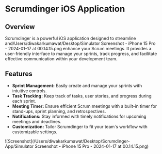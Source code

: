 # Scrumdinger iOS Application

## Overview

Scrumdinger is a powerful iOS application designed to streamline and/Users/diwakarkumawat/Desktop/Simulator Screenshot - iPhone 15 Pro - 2024-01-17 at 00.14.15.png enhance your Scrum meetings. It provides a user-friendly interface to manage your sprints, track progress, and facilitate effective communication within your development team.

## Features

- **Sprint Management:** Easily create and manage your sprints with intuitive controls.
- **Task Tracking:** Keep track of tasks, user stories, and progress during each sprint.
- **Meeting Timer:** Ensure efficient Scrum meetings with a built-in timer for stand-ups, sprint planning, and retrospectives.
- **Notifications:** Stay informed with timely notifications for upcoming meetings and deadlines.
- **Customization:** Tailor Scrumdinger to fit your team's workflow with customizable settings.

![Screenshot](/Users/diwakarkumawat/Desktop/Scrumdinger-App/Simulator Screenshot - iPhone 15 Pro - 2024-01-17 at 00.14.15.png)

